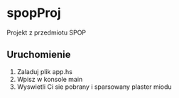 # spopProj
Projekt z przedmiotu SPOP

## Uruchomienie
1. Zaladuj plik app.hs
2. Wpisz w konsole main
3. Wyswietli Ci sie pobrany i sparsowany plaster miodu
